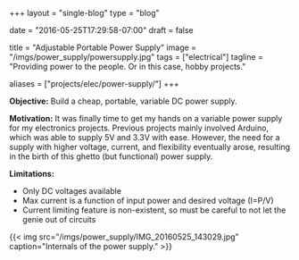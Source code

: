 +++
layout =    "single-blog"
type =      "blog"

date = "2016-05-25T17:29:58-07:00"
draft =     false

title =     "Adjustable Portable Power Supply"
image =     "/imgs/power_supply/powersupply.jpg"
tags =      ["electrical"]
tagline = "Providing power to the people. Or in this case, hobby projects."

aliases =   ["projects/elec/power-supply/"]
+++

__Objective:__ Build a cheap, portable, variable DC power supply.

__Motivation:__ It was finally time to get my hands on a variable power supply for my electronics projects. Previous projects mainly involved Arduino, which was able to supply 5V and 3.3V with ease. However, the need for a supply with higher voltage, current, and flexibility eventually arose, resulting in the birth of this ghetto (but functional) power supply.

__Limitations:__

+ Only DC voltages available
+ Max current is a function of input power and desired voltage (I=P/V)
+ Current limiting feature is non-existent, so must be careful to not let the genie out of circuits

{{< img src="/imgs/power_supply/IMG_20160525_143029.jpg"
caption="Internals of the power supply." >}}
